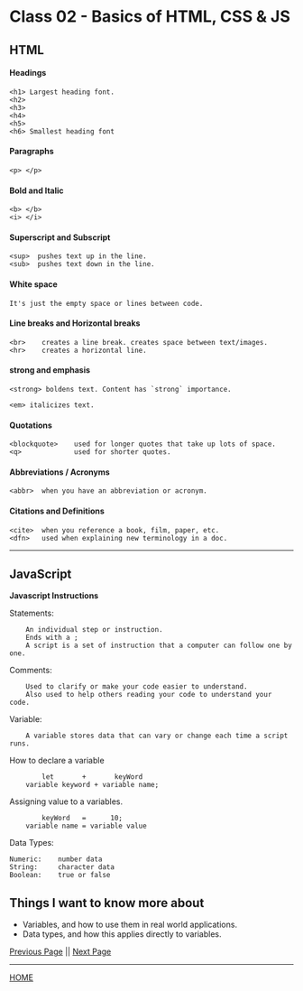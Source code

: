 # Class 02 - Basics of HTML, CSS & JS

## HTML



#### Headings

    <h1> Largest heading font.
    <h2>
    <h3>
    <h4>
    <h5>
    <h6> Smallest heading font

#### Paragraphs

    <p> </p>

#### Bold and Italic

    <b> </b>
    <i> </i>

#### Superscript and Subscript

    <sup>  pushes text up in the line.
    <sub>  pushes text down in the line.

#### White space

    It's just the empty space or lines between code.

#### Line breaks and Horizontal breaks

    <br>    creates a line break. creates space between text/images.
    <hr>    creates a horizontal line.

#### strong and emphasis

    <strong> boldens text. Content has `strong` importance. 

    <em> italicizes text.

#### Quotations

    <blockquote>    used for longer quotes that take up lots of space.
    <q>             used for shorter quotes.

#### Abbreviations / Acronyms

    <abbr>  when you have an abbreviation or acronym.

#### Citations and Definitions

    <cite>  when you reference a book, film, paper, etc.
    <dfn>   used when explaining new terminology in a doc.

---

## JavaScript

**Javascript Instructions**

 Statements:

        An individual step or instruction.
        Ends with a ;
        A script is a set of instruction that a computer can follow one by one.

 Comments:

        Used to clarify or make your code easier to understand.
        Also used to help others reading your code to understand your code.

Variable:

        A variable stores data that can vary or change each time a script runs.

How to declare a variable

            let       +       keyWord
        variable keyword + variable name;

Assigning value to a variables.

            keyWord   =      10;
        variable name = variable value

Data Types:

    Numeric:    number data
    String:     character data
    Boolean:    true or false

## Things I want to know more about

- Variables, and how to use them in real world applications.
- Data types, and how this applies directly to variables.

[Previous Page](https://tomgtaylor.github.io/reading-notes2/class-01)    ||    [Next Page](https://tomgtaylor.github.io/reading-notes2/class-03) <br>

---

[HOME](https://tomgtaylor.github.io/reading-notes2) <br>

